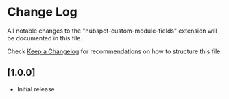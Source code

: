 # Change Log
All notable changes to the "hubspot-custom-module-fields" extension will be documented in this file.

Check [Keep a Changelog](http://keepachangelog.com/) for recommendations on how to structure this file.

## [1.0.0]
- Initial release